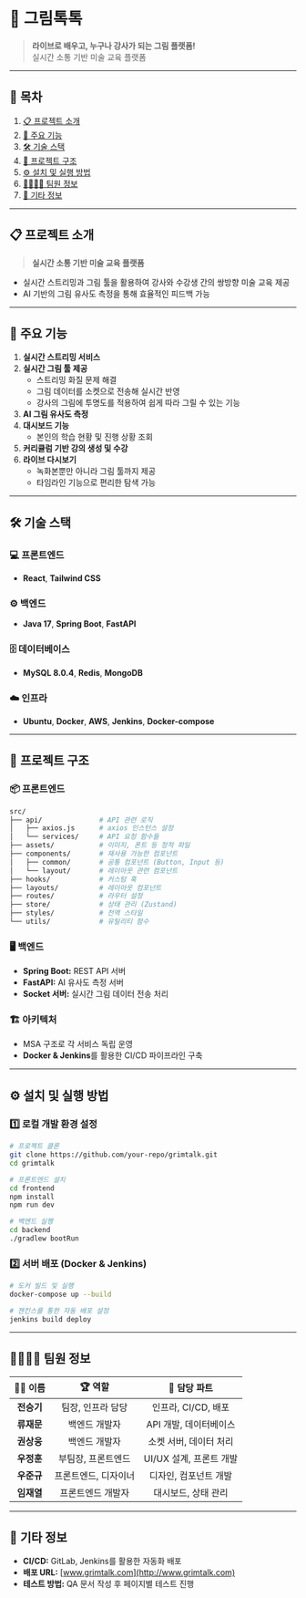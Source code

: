 # 🎨 그림톡톡

> **라이브로 배우고, 누구나 강사가 되는 그림 플랫폼!**  
> 실시간 소통 기반 미술 교육 플랫폼

---

## 📑 목차
1. [📋 프로젝트 소개](#-프로젝트-소개)
2. [🚀 주요 기능](#-주요-기능)
3. [🛠️ 기술 스택](#-기술-스택)
4. [📂 프로젝트 구조](#-프로젝트-구조)
5. [⚙️ 설치 및 실행 방법](#-설치-및-실행-방법)
6. [👨‍👩‍👧‍👦 팀원 정보](#-팀원-정보)
7. [📌 기타 정보](#-기타-정보)

---

## 📋 프로젝트 소개
> **실시간 소통 기반 미술 교육 플랫폼**

- 실시간 스트리밍과 그림 툴을 활용하여 강사와 수강생 간의 쌍방향 미술 교육 제공
- AI 기반의 그림 유사도 측정을 통해 효율적인 피드백 가능

---

## 🚀 주요 기능
1. **실시간 스트리밍 서비스**
2. **실시간 그림 툴 제공**
   - 스트리밍 화질 문제 해결
   - 그림 데이터를 소켓으로 전송해 실시간 반영
   - 강사의 그림에 투명도를 적용하여 쉽게 따라 그릴 수 있는 기능
3. **AI 그림 유사도 측정**
4. **대시보드 기능**
   - 본인의 학습 현황 및 진행 상황 조회
5. **커리큘럼 기반 강의 생성 및 수강**
6. **라이브 다시보기**
   - 녹화본뿐만 아니라 그림 툴까지 제공
   - 타임라인 기능으로 편리한 탐색 가능

---

## 🛠️ 기술 스택

### 💻 프론트엔드
- **React**, **Tailwind CSS**

### ⚙️ 백엔드
- **Java 17**, **Spring Boot**, **FastAPI**

### 🗄️ 데이터베이스
- **MySQL 8.0.4**, **Redis**, **MongoDB**

### ☁️ 인프라
- **Ubuntu**, **Docker**, **AWS**, **Jenkins**, **Docker-compose**

---

## 📂 프로젝트 구조

### 📦 프론트엔드
```bash
src/
├── api/              # API 관련 로직
│   ├── axios.js      # axios 인스턴스 설정
│   └── services/     # API 요청 함수들
├── assets/           # 이미지, 폰트 등 정적 파일
├── components/       # 재사용 가능한 컴포넌트
│   ├── common/       # 공통 컴포넌트 (Button, Input 등)
│   └── layout/       # 레이아웃 관련 컴포넌트
├── hooks/            # 커스텀 훅
├── layouts/          # 레이아웃 컴포넌트
├── routes/           # 라우터 설정
├── store/            # 상태 관리 (Zustand)
├── styles/           # 전역 스타일
└── utils/            # 유틸리티 함수
```

### 🖥️ 백엔드
- **Spring Boot:** REST API 서버
- **FastAPI:** AI 유사도 측정 서버
- **Socket 서버:** 실시간 그림 데이터 전송 처리

### 🏗️ 아키텍처
- MSA 구조로 각 서비스 독립 운영
- **Docker & Jenkins**를 활용한 CI/CD 파이프라인 구축

---

## ⚙️ 설치 및 실행 방법

### 1️⃣ 로컬 개발 환경 설정
```bash
# 프로젝트 클론
git clone https://github.com/your-repo/grimtalk.git
cd grimtalk

# 프론트엔드 설치
cd frontend
npm install
npm run dev

# 백엔드 실행
cd backend
./gradlew bootRun
```

### 2️⃣ 서버 배포 (Docker & Jenkins)
```bash
# 도커 빌드 및 실행
docker-compose up --build

# 젠킨스를 통한 자동 배포 설정
jenkins build deploy
```

---

## 👨‍👩‍👧‍👦 팀원 정보

| 🧑‍💻 **이름**    | 🏆 **역할**        | 🚀 **담당 파트**        |
|:----------------:|:-----------------:|:-----------------------:|
| **전승기**       | 팀장, 인프라 담당 | 인프라, CI/CD, 배포     |
| **류재문**       | 백엔드 개발자     | API 개발, 데이터베이스  |
| **권상웅**       | 백엔드 개발자     | 소켓 서버, 데이터 처리 |
| **우정훈**       | 부팀장, 프론트엔드 | UI/UX 설계, 프론트 개발 |
| **우준규**       | 프론트엔드, 디자이너 | 디자인, 컴포넌트 개발  |
| **임재열**       | 프론트엔드 개발자  | 대시보드, 상태 관리     |

---

## 📌 기타 정보

- **CI/CD:** GitLab, Jenkins를 활용한 자동화 배포
- **배포 URL:** [www.grimtalk.com](http://www.grimtalk.com)
- **테스트 방법:** QA 문서 작성 후 페이지별 테스트 진행

